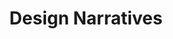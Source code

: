 ---
layout: module
num: 11
title: Design Narratives
type: lecture
draft: 0
group: 6
show_schedule: 1
due_date: 2024-05-07
slides:
  - url: https://docs.google.com/presentation/d/10sVihB7Zt6-uNah-_y70pKInvG_p3dRlRSIn0twbPiA/edit?usp=sharing
    title: Design Narratives
readings:
  - title: "Design Justice"
    url: https://designjustice.mitpress.mit.edu/pub/0v6035ye/release/2
    author: Costanza-Chock, S.
    date: 2020
    source: MIT Press
    notes: We'll be reading the chapter on Design Narratives, but you're welcome to check out the rest of the book on your own time (it's open access!)
  - title: Oh No, Not Another Trolley! On the Need for a Co-Liberative Consciousness in CS Pedagogy
    url: https://canvas.northwestern.edu/files/18867972/
    author: Williams, R., Smarr, S., Prioleau, D., & Gilbert, J. E.
    date: 2022
    source: IEEE Journals & Magazine
    optional: 1
--- 